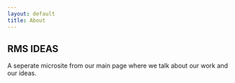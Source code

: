 ```yaml
---
layout: default
title: About
---
```

<h2 class="font-['concourse2']">RMS IDEAS</h2>

A seperate microsite from our main page where we talk about our work and our ideas.